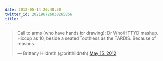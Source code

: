 ```yaml
---
date: 2012-05-14 20:40:30
twitter_id: 202196726038265856
title: ''
---
```


<blockquote class="twitter-tweet"><p lang="en" dir="ltr">Call to arms (who have hands for drawing): Dr Who/HTTYD mashup. Hiccup as 10, beside a seated Toothless as the TARDIS. Because of reasons.</p>&mdash; Brittany Hildreth (@britthildreth) <a href="https://twitter.com/britthildreth/status/202194360719245313?ref_src=twsrc%5Etfw">May 15, 2012</a></blockquote>
<script async src="https://platform.twitter.com/widgets.js" charset="utf-8"></script>

